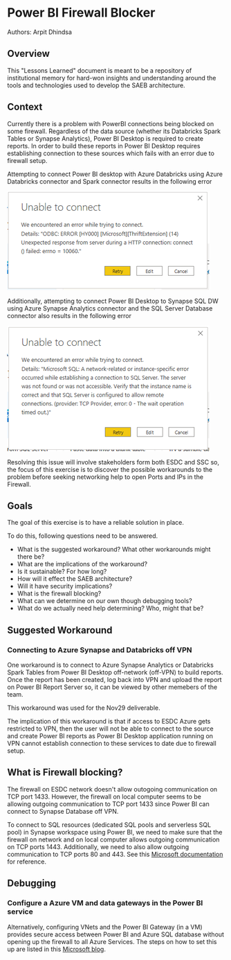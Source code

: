 # Power BI Firewall Blocker

Authors: Arpit Dhindsa

## Overview

This "Lessons Learned" document is meant to be a repository of institutional memory for hard-won insights and understanding around the tools and technologies used to develop the SAEB architecture.                              

## Context

Currently there is a problem with PowerBI connections being blocked on some firewall. Regardless of the data source (whether its Databricks Spark Tables or Synapse Analytics), Power BI Desktop is required to create reports. In order to build these reports in Power BI Desktop requires establishing connection to these sources which fails with an error due to firewall setup.

Attempting to connect Power BI desktop with Azure Databricks using Azure Databricks connector and Spark connector results in the following error

![Azure Databricks Connection Error](assets/images/az-databricks-connection-error.png)

Additionally, attempting to connect Power BI Desktop to Synapse SQL DW using Azure Synapse Analytics connector and the SQL Server Database connector also results in the following error

![Synapse SQL DW Connection Error](assets/images/synapse-sql-dw-connection-error.png)

Resolving this issue will involve stakeholders form both ESDC and SSC so, the focus of this exercise is to discover the possible workarounds to the problem before seeking networking help to open Ports and IPs in the Firewall.

## Goals
The goal of this exercise is to have a reliable solution in place. 

To do this, following questions need to be answered.
- What is the suggested workaround? What other workarounds might there be?
- What are the implications of the workaround?
- Is it sustainable? For how long?
- How will it effect the SAEB architecture? 
- Will it have security implications? 
- What is the firewall blocking? 
- What can we determine on our own though debugging tools?
- What do we actually need help determining? Who, might that be?

## Suggested Workaround
### Connecting to Azure Synapse and Databricks off VPN
One workaround is to connect to Azure Synapse Analytics or Databricks Spark Tables from Power BI Desktop off-network (off-VPN) to build reports. Once the report has been created, log back into VPN and upload the report on Power BI Report Server so, it can be viewed by other memebers of the team.

This workaround was used for the Nov29 deliverable.

The implication of this workaround is that if access to ESDC Azure gets restricted to VPN, then the user will not be able to connect to the source and create Power BI reports as Power BI Desktop application running on VPN cannot establish connection to these services to date due to firewall setup.

## What is Firewall blocking?
The firewall on ESDC network doesn't allow outogoing communication on TCP port 1433. However, the firewall on local computer seems to be allowing outgoing communication to TCP port 1433 since Power BI can connect to Synapse Database off VPN.

To connect to SQL resources (dedicated SQL pools and serverless SQL pool) in Synapse workspace using Power BI, we need to make sure that the firewall on network and on local computer allows outgoing communication on TCP ports 1443. Additionally, we need to also allow outgoing communication to TCP ports 80 and 443. See this [Microsoft documentation](https://docs.microsoft.com/en-us/power-bi/connect-data/service-admin-troubleshooting-scheduled-refresh-azure-sql-databases) for reference.

## Debugging
### Configure a Azure VM and data gateways in the Power BI service
Alternatively, configuring VNets and the Power BI Gateway (in a VM) provides secure access between Power BI and Azure SQL database without opening up the firewall to all Azure Services. The steps on how to set this up are listed in this [Microsoft blog](https://devblogs.microsoft.com/premier-developer/secure-access-to-azure-sql-servers-for-power-bi/).
